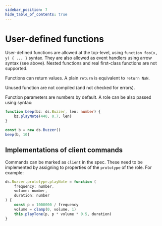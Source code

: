 ```yaml
---
sidebar_position: 7
hide_table_of_contents: true
---
```


# User-defined functions

User-defined functions are allowed at the top-level, using `function foo(x, y) { ... }` syntax.
They are also allowed as event handlers using arrow syntax (see above).
Nested functions and real first-class functions are not supported.

Functions can return values.
A plain `return` is equivalent to `return NaN`.

Unused function are not compiled (and not checked for errors).

Function parameters are numbers by default.
A role can be also passed using syntax:

```ts ignore-errors
function beep(bz: ds.Buzzer, len: number) {
    bz.playNote(440, 0.7, len)
}

const b = new ds.Buzzer()
beep(b, 10)
```

## Implementations of client commands

Commands can be marked as `client` in the spec.
These need to be implemented by assigning to properties of the `prototype` of the role.
For example:

```js
ds.Buzzer.prototype.playNote = function (
    frequency: number,
    volume: number,
    duration: number
) {
    const p = 1000000 / frequency
    volume = clamp(0, volume, 1)
    this.playTone(p, p * volume * 0.5, duration)
}
```

